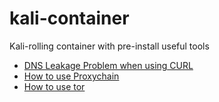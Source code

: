 # kali-container
Kali-rolling container with pre-install useful tools

- [DNS Leakage Problem when using CURL](./dnsleak_curl.md)
- [How to use Proxychain](./proxychain.md)
- [How to use tor](tor.md)